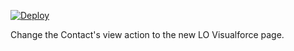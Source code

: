 [![Deploy](https://deploy-to-sfdx.com/dist/assets/images/DeployToSFDX.svg)](https://deploy-to-sfdx.com)

Change the Contact's view action to the new LO Visualforce page.


